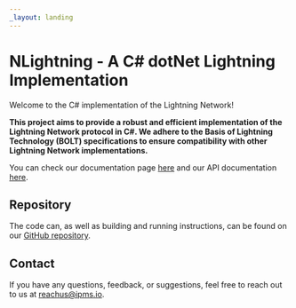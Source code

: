 ```yaml
---
_layout: landing
---
```


# NLightning - A C# dotNet Lightning Implementation

Welcome to the C# implementation of the Lightning Network!

**This project aims to provide a robust and efficient implementation of the Lightning Network protocol in C#. We adhere
to the Basis of Lightning Technology (BOLT) specifications to ensure compatibility with other Lightning Network
implementations.**

You can check our documentation page [here](docs/features) and our API documentation [here](api/NLightning).

## Repository

The code can, as well as building and running instructions, can be found on our
[GitHub repository](https://github.com/ipms-io/nlightning).

## Contact

If you have any questions, feedback, or suggestions, feel free to reach out to us at
[reachus@ipms.io](mailto:reachus@ipms.io).